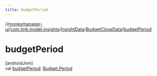 ```yaml
---
title: budgetPeriod
---
```

//[moneymanager-ui](../../../../index.html)/[com.tink.model.insights](../../index.html)/[InsightData](../index.html)/[BudgetCloseData](index.html)/[budgetPeriod](budget-period.html)



# budgetPeriod



[androidJvm]\
val [budgetPeriod](budget-period.html): [Budget.Period](../../../com.tink.model.budget/-budget/-period/index.html)




